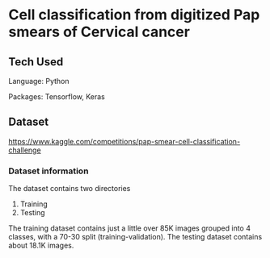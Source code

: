 # Cell classification from digitized Pap smears of Cervical cancer

## Tech Used

Language: Python

Packages: Tensorflow, Keras

## Dataset

https://www.kaggle.com/competitions/pap-smear-cell-classification-challenge

### Dataset information

The dataset contains two directories

1. Training
2. Testing

The training dataset contains just a little over 85K images grouped into 4 classes, with a 70-30 split (training-validation).
The testing dataset contains about 18.1K images.
